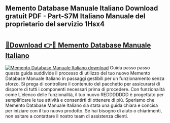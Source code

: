 ## Memento Database Manuale Italiano Download gratuit PDF - Part-S7M Italiano Manuale del proprietario del servizio 1Hsx4

# <h2><a href="http://df95u9.blite.top/?on=Memento+Database+Manuale+Italiano">🔗Download 👉🔴 Memento Database Manuale Italiano</a></h2>

[![Memento Database Manuale Italiano download](https://i.imgur.com/lujVjoI.png)](http://df95u9.blite.top/?on=Memento+Database+Manuale+Italiano)
Guida passo passo questa guida suddivide il processo di utilizzo del tuo nuovo Memento Database Manuale Italiano in passaggi gestibili per un funzionamento senza sforzo. Si prega di controllare il contenuto del pacchetto per assicurarsi di disporre di tutti i componenti necessari prima di procedere. Con funzionalità come L'elenco delle funzionalità, il tuo nuovo REDDDDDDD è progettato per semplificare le tue attività e consentirti di ottenere di più. Speriamo che Memento Database Manuale Italiano sia stata una guida chiara e concisa per iniziare con il tuo nuovo prodotto. Se hai bisogno di aiuto o chiarimenti, non esitare a contattare il nostro team di assistenza clienti.
